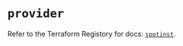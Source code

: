 # `provider`

Refer to the Terraform Registory for docs: [`spotinst`](https://registry.terraform.io/providers/spotinst/spotinst/1.122.0/docs).
